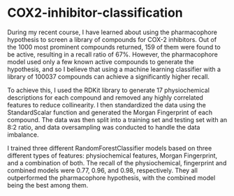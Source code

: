 # COX2-inhibitor-classification
During my recent course, I have learned about using the pharmacophore hypothesis to screen a library of compounds for COX-2 inhibitors. Out of the 1000 most prominent compounds returned, 159 of them were found to be active, resulting in a recall ratio of 67%. However, the pharmacophore model used only a few known active compounds to generate the hypothesis, and so I believe that using a machine learning classifier with a library of 100037 compounds can achieve a significantly higher recall.

To achieve this, I used the RDKit library to generate 17 physiochemical descriptions for each compound and removed any highly correlated features to reduce collinearity. I then standardized the data using the StandardScalar function and generated the Morgan Fingerprint of each compound. The data was then split into a training set and testing set with an 8:2 ratio, and data oversampling was conducted to handle the data imbalance.

I trained three different RandomForestClassifier models based on three different types of features: physiochemical features, Morgan Fingerprint, and a combination of both. The recall of the physiochemical, fingerprint and combined models were 0.77, 0.96, and 0.98, respectively. They all outperformed the pharmacophore hypothesis, with the combined model being the best among them.
